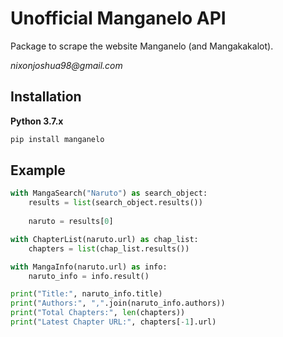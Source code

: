 # Unofficial Manganelo API

Package to scrape the website Manganelo (and Mangakakalot).

_nixonjoshua98@gmail.com_

## Installation

**Python 3.7.x**
```cmd
pip install manganelo
```

## Example

```python
with MangaSearch("Naruto") as search_object:
    results = list(search_object.results())
    
    naruto = results[0]

with ChapterList(naruto.url) as chap_list:
    chapters = list(chap_list.results())

with MangaInfo(naruto.url) as info:
    naruto_info = info.result()

print("Title:", naruto_info.title)
print("Authors:", ",".join(naruto_info.authors))
print("Total Chapters:", len(chapters))
print("Latest Chapter URL:", chapters[-1].url)
```